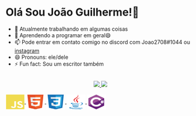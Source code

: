 # Olá Sou João Guilherme!👋

- 🔭 Atualmente trabalhando em  algumas coisas
- 🌱 Aprendendo a programar em geral😄
- 📫 Pode entrar em contato comigo no discord com Joao2708#1044 ou <a href="https://www.instagram.com/joaoguilherme.2708/">instagram</a>
- 😄 Pronouns: ele/dele
- ⚡ Fun fact: Sou um escritor também

<br>

<div align="center">
  <a href="https://github.com/Joao2708-P">
  <img height="180em" src="https://github-readme-stats.vercel.app/api?username=Joao2708-P&show_icons=true&theme=onedark&include_all_commits=true&count_private=true"/>
  <img height="180em" src="https://github-readme-stats.vercel.app/api/top-langs/?username=Joao2708-P&layout=compact&langs_count=7&theme=onedark"/>
</div>

 <div style="display: inline_block"><br>
  <img align="center" alt="Rafa-Js" height="40" width="50" src="https://raw.githubusercontent.com/devicons/devicon/master/icons/javascript/javascript-plain.svg">
  <img align="center" alt="Rafa-HTML" height="40" width="50" src="https://raw.githubusercontent.com/devicons/devicon/master/icons/html5/html5-original.svg">
  <img align="center" alt="Rafa-CSS" height="40" width="50" src="https://raw.githubusercontent.com/devicons/devicon/master/icons/css3/css3-original.svg">
  <img align="center" alt="Rafa-Python" height="40" width="50" src="https://raw.githubusercontent.com/devicons/devicon/master/icons/java/java-original.svg">
  <img align="center" alt="Rafa-Csharp" height="40" width="50" src="https://raw.githubusercontent.com/devicons/devicon/master/icons/csharp/csharp-original.svg">
</div>
